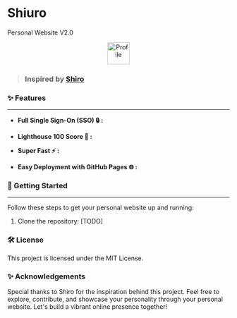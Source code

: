 # Shiuro

Personal Website V2.0


<p align="center">
  <img src="https://raw.githubusercontent.com/pphui8/Shiuro/main/public/pphui8.ico" alt="Profile" height=50 >
</p>


> ### Inspired by [Shiro](https://github.com/Innei/Shiro)

###  :sparkles: Features

---

- **Full Single Sign-On (SSO) :lock: :**

- **Lighthouse 100 Score :rocket: :**

- **Super Fast :zap: :**

- **Easy Deployment with GitHub Pages :globe_with_meridians: :**

### :rocket: Getting Started

---

Follow these steps to get your personal website up and running:

1. Clone the repository:
[TODO]

### :hammer_and_wrench: License
This project is licensed under the MIT License.

### :sparkles: Acknowledgements
Special thanks to Shiro for the inspiration behind this project.
Feel free to explore, contribute, and showcase your personality through your personal website. Let's build a vibrant online presence together!

